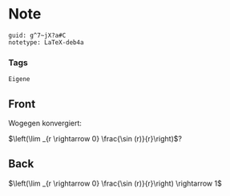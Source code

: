 # Note
```
guid: g^7~jX?a#C
notetype: LaTeX-deb4a
```

### Tags
```
Eigene
```

## Front
Wogegen konvergiert:<div>
</div><div>$\left(\lim _{r \rightarrow 0} \frac{\sin (r)}{r}\right)$?
</div>

## Back
$\left(\lim _{r \rightarrow 0} \frac{\sin (r)}{r}\right) \rightarrow 1$
